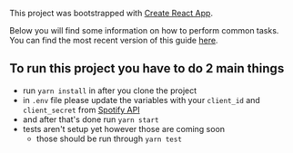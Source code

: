 This project was bootstrapped with [Create React App](https://github.com/facebookincubator/create-react-app).

Below you will find some information on how to perform common tasks.<br>
You can find the most recent version of this guide [here](https://github.com/facebookincubator/create-react-app/blob/master/packages/react-scripts/template/README.md).

## To run this project you have to do 2 main things

* run `yarn install` in after you clone the project
* in `.env` file please update the variables with your `client_id` and `client_secret` from [Spotify API](https://developer.spotify.com/web-api/)
* and after that's done run `yarn start`
* tests aren't setup yet however those are coming soon
  * those should be run through `yarn test`
